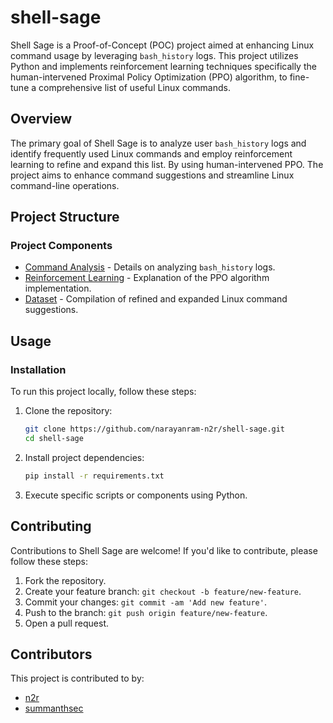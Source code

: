 # shell-sage

Shell Sage is a Proof-of-Concept (POC) project aimed at enhancing Linux command usage by leveraging `bash_history` logs. This project utilizes Python and implements reinforcement learning techniques specifically the human-intervened Proximal Policy Optimization (PPO) algorithm, to fine-tune a comprehensive list of useful Linux commands.

## Overview

The primary goal of Shell Sage is to analyze user `bash_history` logs and identify frequently used Linux commands and employ reinforcement learning to refine and expand this list. By using human-intervened PPO. The project aims to enhance command suggestions and streamline Linux command-line operations.

## Project Structure

### Project Components

- [Command Analysis](command_analysis.md) - Details on analyzing `bash_history` logs.
- [Reinforcement Learning](reinforcement_learning.md) - Explanation of the PPO algorithm implementation.
- [Dataset](useful_commands_list.md) - Compilation of refined and expanded Linux command suggestions.

## Usage

### Installation

To run this project locally, follow these steps:

1. Clone the repository:
    ```bash
    git clone https://github.com/narayanram-n2r/shell-sage.git
    cd shell-sage
    ```

2. Install project dependencies:
    ```bash
    pip install -r requirements.txt
    ```

3. Execute specific scripts or components using Python.

## Contributing

Contributions to Shell Sage are welcome! If you'd like to contribute, please follow these steps:

1. Fork the repository.
2. Create your feature branch: `git checkout -b feature/new-feature`.
3. Commit your changes: `git commit -am 'Add new feature'`.
4. Push to the branch: `git push origin feature/new-feature`.
5. Open a pull request.

## Contributors

This project is contributed to by:

- [n2r](https://github.com/narayanram-n2r)
- [summanthsec](https://github.com/summanthsec)
